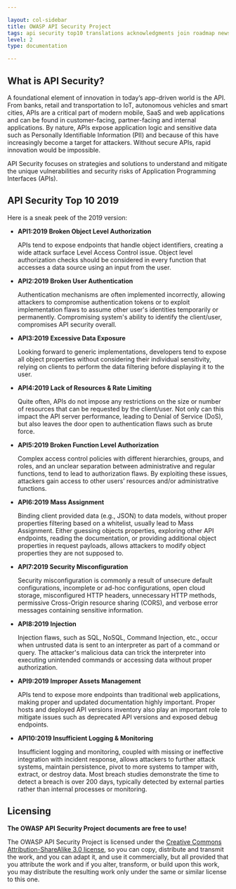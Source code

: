 ```yaml
---

layout: col-sidebar
title: OWASP API Security Project
tags: api security top10 translations acknowledgments join roadmap news
level: 2
type: documentation

---
```


## What is API Security?

A foundational element of innovation in today’s app-driven world is the API.
From banks, retail and transportation to IoT, autonomous vehicles and smart
cities, APIs are a critical part of modern mobile, SaaS and web applications and
can be found in customer-facing, partner-facing and internal applications. By
nature, APIs expose application logic and sensitive data such as Personally
Identifiable Information (PII) and because of this have increasingly become a
target for attackers. Without secure APIs, rapid innovation would be impossible.

API Security focuses on strategies and solutions to understand and mitigate the
unique vulnerabilities and security risks of Application Programming Interfaces
(APIs).

## API Security Top 10 2019

Here is a sneak peek of the 2019 version:

* **API1:2019 Broken Object Level Authorization**

  APIs tend to expose endpoints that handle object identifiers, creating a wide
  attack surface Level Access Control issue. Object level authorization checks
  should be considered in every function that accesses a data source using an
  input from the user.
* **API2:2019 Broken User Authentication**

  Authentication mechanisms are often implemented incorrectly, allowing
  attackers to compromise authentication tokens or to exploit implementation
  flaws to assume other user's identities temporarily or permanently.
  Compromising system's ability to identify the client/user, compromises API
  security overall.
* **API3:2019 Excessive Data Exposure**

  Looking forward to generic implementations, developers tend to expose all
  object properties without considering their individual sensitivity, relying on
  clients to perform the data filtering before displaying it to the user.
* **API4:2019 Lack of Resources & Rate Limiting**

  Quite often, APIs do not impose any restrictions on the size or number of
  resources that can be requested by the client/user. Not only can this impact
  the API server performance, leading to Denial of Service (DoS), but also
  leaves the door open to authentication flaws such as brute force.
* **API5:2019 Broken Function Level Authorization**

  Complex access control policies with different hierarchies, groups, and roles,
  and an unclear separation between administrative and regular functions, tend
  to lead to authorization flaws. By exploiting these issues, attackers gain
  access to other users’ resources and/or administrative functions.
* **API6:2019 Mass Assignment**

  Binding client provided data (e.g., JSON) to data models, without proper
  properties filtering based on a whitelist, usually lead to Mass Assignment.
  Either guessing objects properties, exploring other API endpoints, reading the
  documentation, or providing additional object properties in request payloads,
  allows attackers to modify object properties they are not supposed to.
* **API7:2019 Security Misconfiguration**

  Security misconfiguration is commonly a result of unsecure default
  configurations, incomplete or ad-hoc configurations, open cloud storage,
  misconfigured HTTP headers, unnecessary HTTP methods, permissive Cross-Origin
  resource sharing (CORS), and verbose error messages containing sensitive
  information.
* **API8:2019 Injection**

  Injection flaws, such as SQL, NoSQL, Command Injection, etc., occur when
  untrusted data is sent to an interpreter as part of a command or query. The
  attacker's malicious data can trick the interpreter into executing unintended
  commands or accessing data without proper authorization.
* **API9:2019 Improper Assets Management**

  APIs tend to expose more endpoints than traditional web applications, making
  proper and updated documentation highly important. Proper hosts and deployed
  API versions inventory also play an important role to mitigate issues such as
  deprecated API versions and exposed debug endpoints.
* **API10:2019 Insufficient Logging & Monitoring**

  Insufficient logging and monitoring, coupled with missing or ineffective
  integration with incident response, allows attackers to further attack
  systems, maintain persistence, pivot to more systems to tamper with, extract,
  or destroy data. Most breach studies demonstrate the time to detect a breach
  is over 200 days, typically detected by external parties rather than internal
  processes or monitoring.

## Licensing

**The OWASP API Security Project documents are free to use!**

The OWASP API Security Project is licensed under the [Creative Commons
Attribution-ShareAlike 3.0 license][license], so you can copy, distribute and
transmit the work, and you can adapt it, and use it commercially, but all
provided that you attribute the work and if you alter, transform, or build upon
this work, you may distribute the resulting work only under the same or similar
license to this one.

[license]: https://creativecommons.org/licenses/by-sa/3.0/
